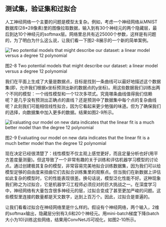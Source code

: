 ## 测试集，验证集和过拟合
人工神经网络一个主要的问题是模型太复杂。例如，考虑一个神经网络从MNIST数据库(28×28像素)里的图像拉取数据，输入到有30个神经元的两个隐藏层，最后到达10个神经元的softmax层。网络里总共有近25000个参数，这样是有问题的，为了明白为什么这么说，让我们看一下图2-8展示的一个新的简单案例。

![Two potential models that might describe our dataset: a linear model versus a degree 12 polynomial](https://github.com/lucasbyAI/Fundamental_of_Deep_Learning_ZH/blob/master/images_folder/Fig2-8.png)

图2-8 Two potential models that might describe our dataset: a linear model versus a degree 12 polynomial

我们在平面上生成了大量是数据点，目标是找到一条曲线可以最好地描述这个数据集(即，允许我们根据x坐标预测出新的数据点的y坐标)。用这些数据我们训练出两个不同的模型：一个线性模型和一个12次多项式。究竟哪条曲线值得我们信赖呢？是几乎没有预测出正确点的直线？还是预测中了数据集中每个点的复杂曲线呢？此刻我们可能相信线性拟合，因为它看起来更少勉强的味道。但为了确保我们的选择，向数据集中加入更多的数据。结果如图2-9所示。

![Evaluating our model on new data indicates that the linear fit is a much better model than the degree 12 polynomial](https://github.com/lucasbyAI/Fundamental_of_Deep_Learning_ZH/blob/master/images_folder/Fig2-9.png)

图2-9 Evaluating our model on new data indicates that the linear fit is a much better model than the degree 12 polynomial

现在决定已经很清楚了：线性模型不仅主观上感觉更好，而且定量分析也好(用平方差度量测量)。但这导致了一个非常有趣的关于训练和评估机器学习模型的讨论点。通过创建极其复杂的模型，非常容易完美地拟合训练数据集，因为我们可以给模型足够的自由度来扭曲它们去拟合训练集里的观察点。但当我们在新数据上评估如此复杂的模型时，它的性能表现很差。换句话说，模型泛化性能不好。这种现象我们称之为过拟合，它是机器学习工程师必须应对的巨大挑战之一。在深度学习中，神经网络有大量包含很多神经元的层，过拟合变成了甚至更加严峻的问题。这些模型里连接的数量都是天文数字，达到上百万个。因此，过拟合是普遍的。

让我们看看过拟合在神经网络里是什么样的。假设有个神经网络，两个输入，2维的softmax输出，隐藏层分别有3,6和20个神经元。用mini-batch梯度下降(batch大小为10)训练这些网络，结果用ConvNetJS可视化，如图2-10所示。
